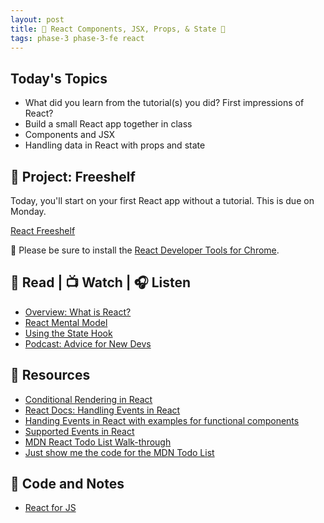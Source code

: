 ```yaml
---
layout: post
title: 🦊 React Components, JSX, Props, & State 🦊
tags: phase-3 phase-3-fe react
---
```


## Today's Topics

- What did you learn from the tutorial(s) you did? First impressions of React?
- Build a small React app together in class
- Components and JSX
- Handling data in React with props and state

## 🎯 Project: Freeshelf

Today, you'll start on your first React app without a tutorial. This is due on Monday.

[React Freeshelf](https://classroom.github.com/a/rmcbX5hS)

🧰 Please be sure to install the [React Developer Tools for Chrome](https://chrome.google.com/webstore/detail/react-developer-tools/fmkadmapgofadopljbjfkapdkoienihi?hl=en).

## 📖 Read | 📺 Watch | 🎧 Listen

- [Overview: What is React?](https://learnreact.design/posts/what-is-react)
- [React Mental Model](https://learnreact.design/posts/react-mental-model-html-input)
- [Using the State Hook](https://reactjs.org/docs/hooks-state.html)
- [Podcast: Advice for New Devs](https://syntax.fm/show/382/advice-for-new-devs)

## 🔖 Resources

- [Conditional Rendering in React](https://www.robinwieruch.de/conditional-rendering-react)
- [React Docs: Handling Events in React](https://reactjs.org/docs/handling-events.html)
- [Handing Events in React with examples for functional components](https://www.newline.co/@andreeamaco/how-to-use-react-onclick-events-in-class-and-functional-components--fb63a01e)
- [Supported Events in React](https://reactjs.org/docs/events.html#supported-events)
- [MDN React Todo List Walk-through](https://developer.mozilla.org/en-US/docs/Learn/Tools_and_testing/Client-side_JavaScript_frameworks/React_todo_list_beginning)
- [Just show me the code for the MDN Todo List](https://github.dev/mdn/todo-react)

## 🦉 Code and Notes

- [React for JS](https://github.com/Momentum-Team-12/notes/blob/main/js-for-react.md)
